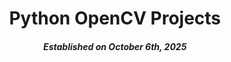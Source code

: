 <div align = "center" >

# Python OpenCV Projects 
##### Established on October 6th, 2025
  
</div>
